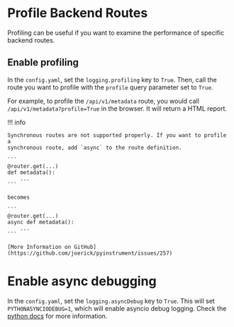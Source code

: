 <!--
 ~ SPDX-FileCopyrightText: Copyright DB InfraGO AG and contributors
 ~ SPDX-License-Identifier: Apache-2.0
 -->

# Profile Backend Routes

Profiling can be useful if you want to examine the performance of specific
backend routes.

## Enable profiling

In the `config.yaml`, set the `logging.profiling` key to `True`. Then, call the
route you want to profile with the `profile` query parameter set to `True`.

For example, to profile the `/api/v1/metadata` route, you would call
`/api/v1/metadata?profile=True` in the browser. It will return a HTML report.

!!! info

    Synchronous routes are not supported properly. If you want to profile a
    synchronous route, add `async` to the route definition.

    ```
    @router.get(...)
    def metadata():
        ...
    ```

    becomes

    ```
    @router.get(...)
    async def metadata():
        ...
    ```

    [More Information on GitHub](https://github.com/joerick/pyinstrument/issues/257)

# Enable async debugging

In the `config.yaml`, set the `logging.asyncDebug` key to `True`. This will set
`PYTHONASYNCIODEBUG=1`, which will enable asyncio debug logging. Check the
[python docs](https://docs.python.org/3/library/asyncio-dev.html) for more
information.
